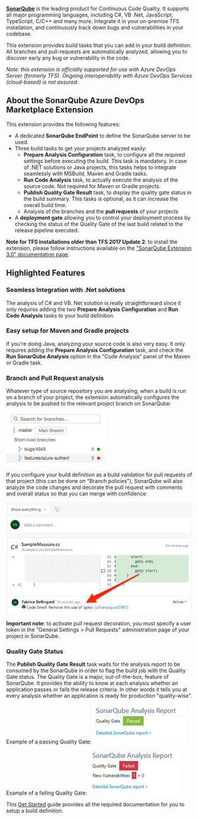 **[SonarQube][sq]** is the leading product for Continuous Code Quality. It supports all major programming languages, including C#, VB .Net, JavaScript, TypeScript, C/C++ and many more. Integrate it in your on-premise TFS installation, and continuously track down bugs and vulnerabilities in your codebase.

This extension provides build tasks that you can add in your build definition. All branches and pull-requests are automatically analyzed, allowing you to discover early any bug or vulnerability in the code.

*Note: this extension is officially supported for use with Azure DevOps Server (formerly TFS). Ongoing interoperability with Azure DevOps Services (cloud-based) is not assured.*

## About the SonarQube Azure DevOps Marketplace Extension
This extension provides the following features:
* A dedicated **SonarQube EndPoint** to define the SonarQube server to be used.
* Three build tasks to get your projects analyzed easily:
  * **Prepare Analysis Configuration** task, to configure all the required settings before executing the build. This task is mandatory. In case of .NET solutions or Java projects, this tasks helps to integrate seamlessly with MSBuild, Maven and Gradle tasks.
  * **Run Code Analysis** task, to actually execute the analysis of the source code. Not required for Maven or Gradle projects.
  * **Publish Quality Gate Result** task, to display the quality gate status in the build summary. This tasks is optional, as it can increase the overall build time.
  * Analysis of the branches and the **pull requests** of your projects
* A **deployment gate** allowing you to control your deployment process by checking the status of the Quality Gate of the last build related to the release pipeline executed.

**Note for TFS installations older than TFS 2017 Update 2**: to install the extension, please follow instructions
available on the ["SonarQube Extension 3.0" documentation page](https://docs.sonarqube.org/display/SCAN/SonarQube+Extension+3.0).

## Highlighted Features
### Seamless Integration with .Net solutions
The analysis of C# and VB. Net solution is really straightforward since it only requires adding the two **Prepare Analysis Configuration** and **Run Code Analysis** tasks to your build definition.

### Easy setup for Maven and Gradle projects
If you're doing Java, analyzing your source code is also very easy. It only requires adding the **Prepare Analysis Configuration** task, and check the **Run SonarQube Analysis** option in the "Code Analysis" panel of the Maven or Gradle task.

### Branch and Pull Request analysis
Whatever type of source repository you are analysing, when a build is run on a branch of your project, the extension automatically configures the analysis to be pushed to the relevant project branch on SonarQube:

![Branches](img/branches.png)

If you configure your build definition as a build validation for pull requests of that project (this can be done on "Branch policies"), SonarQube will also analyze the code changes and decorate the pull request with comments and overall status so that you can merge with confidence:

![PR-Decoration](img/pull-request-decoration.png)

**Important note**: to activate pull request decoration, you must specify a user token in the "General Settings > Pull Requests" administration page of your project in SonarQube.

### Quality Gate Status
The **Publish Quality Gate Result** task waits for the analysis report to be consumed by the SonarQube in order to flag the build job with the Quality Gate status. The Quality Gate is a major, out-of-the-box, feature of SonarQube. It provides the ability to know at each analysis whether an application passes or fails the release criteria. In other words it tells you at every analysis whether an application is ready for production "quality-wise".

Example of a passing Quality Gate:
![Passed Qualiy Gate](img/sq-analysis-report-passed.png)

Example of a failing Quality Gate:
![Failed Qualiy Gate](img/sq-analysis-report-failed.png)


This [Get Started][getstarted] guide provides all the required documentation for you to setup a build definition.

   [sq]: <https://www.sonarsource.com/products/sonarqube/>
   [getstarted]: <http://redirect.sonarsource.com/doc/install-configure-scanner-tfs-ts.html>
